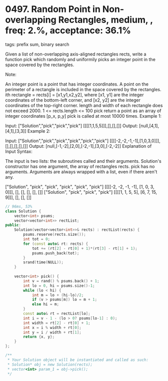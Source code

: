# 0497. Random Point in Non-overlapping Rectangles, medium, , freq: 2.%, acceptance: 36.1%
tags: prefix sum, binary search

Given a list of non-overlapping axis-aligned rectangles rects, write a function pick which randomly and uniformily picks an integer point in the space covered by the rectangles.

Note:

An integer point is a point that has integer coordinates. 
A point on the perimeter of a rectangle is included in the space covered by the rectangles. 
ith rectangle = rects[i] = [x1,y1,x2,y2], where [x1, y1] are the integer coordinates of the bottom-left corner, and [x2, y2] are the integer coordinates of the top-right corner.
length and width of each rectangle does not exceed 2000.
1 <= rects.length <= 100
pick return a point as an array of integer coordinates [p_x, p_y]
pick is called at most 10000 times.
Example 1:

Input: 
["Solution","pick","pick","pick"]
[[[[1,1,5,5]]],[],[],[]]
Output: 
[null,[4,1],[4,1],[3,3]]
Example 2:

Input: 
["Solution","pick","pick","pick","pick","pick"]
[[[[-2,-2,-1,-1],[1,0,3,0]]],[],[],[],[],[]]
Output: 
[null,[-1,-2],[2,0],[-2,-1],[3,0],[-2,-2]]
Explanation of Input Syntax:

The input is two lists: the subroutines called and their arguments. Solution's constructor has one argument, the array of rectangles rects. pick has no arguments. Arguments are always wrapped with a list, even if there aren't any.

["Solution", "pick", "pick", "pick", "pick", "pick"]
[[[[-2, -2, -1, -1], [1, 0, 3, 0]]], [], [], [], [], []]
["Solution", "pick", "pick", "pick"]
[[[[1, 1, 5, 5], [6, 7, 15, 9]]], [], [], []]

```c++
// 96ms, 53%
class Solution {
    vector<int> psums;
    vector<vector<int>> rectList;
public:
    Solution(vector<vector<int>>& rects) : rectList(rects) {
        psums.reserve(rects.size());
        int tot = 0;
        for (const auto& rt: rects) {
            tot += (rt[2] - rt[0] + 1)*(rt[3] - rt[1] + 1);
            psums.push_back(tot);
        }
        srand(time(NULL));
    }
    
    vector<int> pick() {
        int v = rand() % psums.back() + 1;
        int lo = 0, hi = psums.size()-1;
        while (lo < hi) {
            int m = lo + (hi-lo)/2;
            if (v > psums[m]) lo = m + 1;
            else hi = m;
        }
        const auto& rt = rectList[lo];
        int i = v - 1 - (lo > 0? psums[lo-1] : 0);
        int width = rt[2] - rt[0] + 1;
        int x = i % width + rt[0];
        int y = i / width + rt[1];
        return {x, y};
    }
};

/**
 * Your Solution object will be instantiated and called as such:
 * Solution* obj = new Solution(rects);
 * vector<int> param_1 = obj->pick();
 */
```
